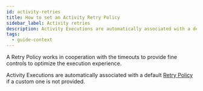 ```yaml
---
id: activity-retries
title: How to set an Activity Retry Policy
sidebar_label: Activity retries
description: Activity Executions are automatically associated with a default Retry Policy if a custom one is not provided.
tags:
  - guide-context
---
```


A Retry Policy works in cooperation with the timeouts to provide fine controls to optimize the execution experience.

Activity Executions are automatically associated with a default [Retry Policy](/concepts/what-is-a-retry-policy) if a custom one is not provided.

